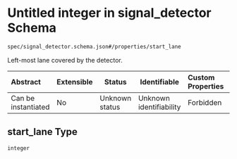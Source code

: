 # Untitled integer in signal_detector Schema

```txt
spec/signal_detector.schema.json#/properties/start_lane
```

Left-most lane covered by the detector.


| Abstract            | Extensible | Status         | Identifiable            | Custom Properties | Additional Properties | Access Restrictions | Defined In                                                                                    |
| :------------------ | ---------- | -------------- | ----------------------- | :---------------- | --------------------- | ------------------- | --------------------------------------------------------------------------------------------- |
| Can be instantiated | No         | Unknown status | Unknown identifiability | Forbidden         | Allowed               | none                | [signal_detector.schema.json\*](../../out/signal_detector.schema.json "open original schema") |

## start_lane Type

`integer`
